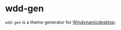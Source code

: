 # wdd-gen

`wdd-gen` is a theme generator for [Windynamicdesktop](//github.com/t1m0thyj/windynamicdesktop).
